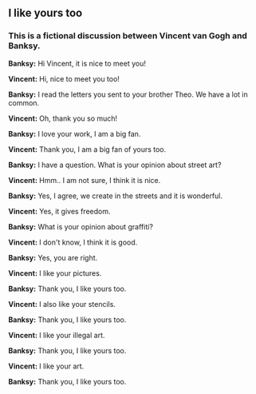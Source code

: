 ## I like yours too
### This is a fictional discussion between Vincent van Gogh and Banksy. 
**Banksy:** Hi Vincent, it is nice to meet you!

**Vincent:** Hi, nice to meet you too! 

**Banksy:** I read the letters you sent to your brother Theo. We have a lot in common. 

**Vincent:** Oh, thank you so much! 

**Banksy:** I love your work, I am a big fan.

**Vincent:** Thank you, I am a big fan of yours too. 

**Banksy:** I have a question. What is your opinion about street art? 

**Vincent:** Hmm.. I am not sure, I think it is nice. 

**Banksy:** Yes, I agree, we create in the streets and it is wonderful. 

**Vincent:** Yes, it gives freedom. 

**Banksy:** What is your opinion about graffiti? 

**Vincent:** I don't know, I think it is good. 

**Banksy:** Yes, you are right. 

**Vincent:** I like your pictures. 

**Banksy:** Thank you, I like yours too. 

**Vincent:** I also like your stencils. 

**Banksy:** Thank you, I like yours too. 

**Vincent:** I like your illegal art. 

**Banksy:** Thank you, I like yours too. 

**Vincent:** I like your art. 

**Banksy:** Thank you, I like yours too.
